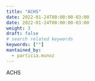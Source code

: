```yaml
---
title: "ACHS"
date: 2022-01-24T00:00:00-03:00
date: 2022-01-24T00:00:00-03:00
weight: 3
draft: false
# search related keywords
keywords: [""]
mantained_by:
  - particia.munoz
---
```



ACHS